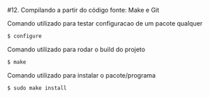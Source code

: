 #12. Compilando a partir do código fonte: Make e Git

Comando utilizado para testar configuracao de um pacote qualquer
```sh
$ configure
```

Comando utilizado para rodar o build do projeto
```sh
$ make
```

Comando utilizado para instalar o pacote/programa
```sh
$ sudo make install
```